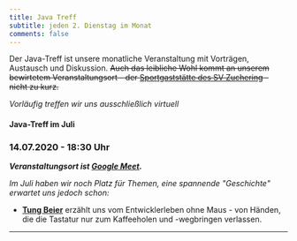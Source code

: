 ```yaml
---
title: Java Treff
subtitle: jeden 2. Dienstag im Monat
comments: false
---
```


Der Java-Treff ist unsere monatliche Veranstaltung mit Vorträgen, Austausch und Diskussion.
~~Auch das leibliche Wohl kommt an unserem bewirtetem Veranstaltungsort - der [Sportgaststätte des SV Zuchering](https://goo.gl/maps/WdFPbCwjdqWQr5eUA) - nicht zu kurz.~~

_Vorläufig treffen wir uns ausschließlich virtuell_


#### Java-Treff im Juli
### 14.07.2020 - 18:30 Uhr

***Veranstaltungsort ist [Google Meet](https://meet.google.com/get-jzpw-qxm).***

*Im Juli haben wir noch Platz für Themen, eine spannende "Geschichte" erwartet uns jedoch schon:*

* **[Tung Beier](https://tungbeier.github.io/)** erzählt uns vom Entwicklerleben ohne Maus - von Händen, die die Tastatur nur zum Kaffeeholen und -wegbringen verlassen.

---
